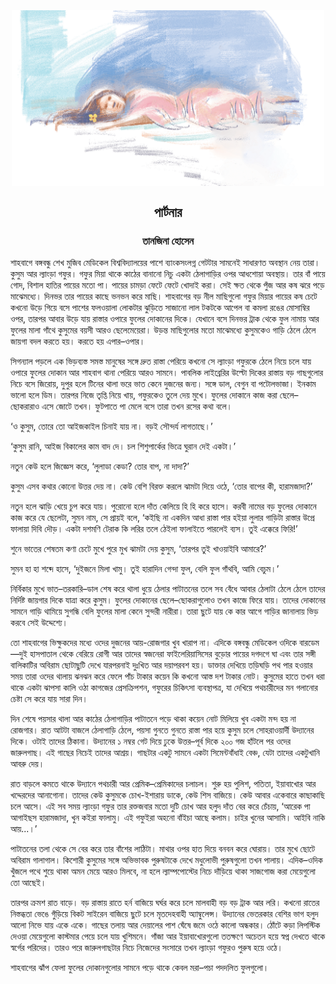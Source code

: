 <div align=center> <img align=center src='../images/prothomalo/পার্টনার@তানজিনা-হোসেন.jpg' width=500px >

<h2 align=center>পার্টনার</h4><h3 align=center>তানজিনা হোসেন</h3></div>

শাহবাগে বঙ্গবন্ধু শেখ মুজিব মেডিকেল বিশ্ববিদ্যালয়ের পাশে ব্যাংকসংলগ্ন গেটটার সামনেই সাধারণত অবস্থান নেয় তারা। কুসুম আর ল্যাংড়া গফুর। গফুর মিয়া থাকে কাঠের বানানো নিচু একটা ঠেলাগাড়ির ওপর আধশোয়া অবস্থায়। তার বাঁ পায়ে গোদ, বিশাল হাতির পায়ের মতো পা। পায়ের চামড়া ফেটে ফেটে খোদাই করা। সেই ক্ষত থেকে পুঁজ আর কষ ঝরে পড়ে মাঝেমধ্যে। দিনভর তার পায়ের কাছে ভনভন করে মাছি। শাহবাগের বড় নীল মাছিগুলো গফুর মিয়ার পায়ের কষ চেটে কখনো উড়ে গিয়ে বসে পাশের ফলওয়ালা লোকটার ঝুড়িতে সাজানো লাল টকটকে আপেল বা কমলা রঙের মোসাম্বির ওপর, তারপর আবার উড়ে যায় রাস্তার ওপারে ফুলের দোকানের দিকে। যেখানে বসে দিনভর ট্রাক থেকে ফুল নামায় আর ফুলের মালা গাঁথে কুসুমের বয়সী আরও ছেলেমেয়েরা। উড়ন্ত মাছিগুলোর মতো মাঝেমধ্যে কুসুমকেও গাড়ি ঠেলে ঠেলে জায়গা বদল করতে হয়। করতে হয় এপার–ওপার।

সিগন্যাল পড়লে এক ভিড়ব্যস্ত সমস্ত মানুষের সঙ্গে দ্রুত রাস্তা পেরিয়ে কখনো সে ল্যাংড়া গফুরকে ঠেলে নিয়ে চলে যায় ওপারে ফুলের দোকান আর শাহবাগ থানা পেরিয়ে আরও সামনে। পাবলিক লাইব্রেরির উল্টো দিকের রাস্তায় বড় গাছগুলোর নিচে বসে জিরোয়, দুপুর হলে টিনের থালা ভরে ভাত কেনে দুজনের জন্য। সঙ্গে ডাল, বেগুন বা পটোলভাজা। ইনকাম ভালো হলে ডিম। তারপর নিজে তৃপ্তি নিয়ে খায়, গফুরকেও তুলে দেয় মুখে। ফুলের দোকানে কাজ করা ছেলে–ছোকরারাও এসে জোটে তখন। ফুটপাতে পা মেলে বসে তারা তখন রসের কথা বলে।

‘ও কুসুম, তোরে তো আইজকাইল চিনাই যায় না। বড়ই সৌন্দর্য লাগতাছে।’

‘কুসুম রানি, আইজ বিকালের কাম বাদ দে। চল শিশুপার্কের ভিত্রে ঘুরান দেই একটা।’

নতুন কেউ হলে জিজ্ঞেস করে, ‘লুলাডা কেডা? তোর বাপ, না দাদা?’

কুসুম এসব কথার কোনো উত্তর দেয় না। কেউ বেশি বিরক্ত করলে ঝামটা দিয়ে ওঠে, ‘তোর বাপের কী, হারামজাদা?’

নতুন হলে ঝাড়ি খেয়ে চুপ করে যায়। পুরোনো হলে দাঁত কেলিয়ে হি হি করে হাসে। করবী নামের বড় ফুলের দোকানে কাজ করে যে ছেলেটা, সুমন নাম, সে প্রায়ই বলে, ‘কইছি না একদিন আধা রাস্তা পার হইয়া লুলার গাড়িটা রাস্তার উপ্রে ফালায়া দিবি দৌড়। একটা দশমণি টেরাক কি লরির তলে ঠেইলা ফালাইতে পারলেই ব্যস। তুই এক্কেরে ফিরি!’

শুনে ভাতের শেষতম কণা চেটে মুখে পুরে মুখ ঝামটা দেয় কুসুম, ‘তারপর তুই খাওয়াইবি আমারে?’

সুমন হা হা শব্দে হাসে, ‘দুইজনে মিলা খামু। তুই হারাদিন গেন্দা ফুল, বেলি ফুল গাঁথবি, আমি বেচুম।’

নির্বিকার মুখে ভাত–তরকারি–ডাল শেষ করে থালা ধুয়ে ঠেলার পাটাতনের তলে সব বেঁধে আবার ঠেলাটা ঠেলে ঠেলে তাদের নির্দিষ্ট জায়গার দিকে যাত্রা করে কুসুম। ফুলের দোকানের ছেলে–ছোকরাগুলোও তখন কাজে ফিরে যায়। তাদের দোকানের সামনে গাড়ি থামিয়ে সুগন্ধি বেলি ফুলের মালা কেনে সুন্দরী নারীরা। তারা ছুটে যায় কে কার আগে গাড়ির জানালায় ভিড় করবে সেই উদ্দেশ্যে।

তো শাহবাগের ভিক্ষুকদের মধ্যে ওদের দুজনের আয়-রোজগার খুব খারাপ না। এদিকে বঙ্গবন্ধু মেডিকেল ওদিকে বারডেম—দুই হাসপাতাল থেকে বেরিয়ে রোগী আর তাদের স্বজনেরা ফাইলেরিয়াসিসের বুড়োর পায়ের দগদগে ঘা এবং তার সঙ্গী বালিকাটির অবিরাম ছোটাছুটি দেখে যারপরনাই দুঃখিত আর দয়াপরবশ হয়। ডাক্তার দেখিয়ে তড়িঘড়ি পথ পার হওয়ার সময় তারা ওদের থালায় ঝনঝন করে ফেলে পাঁচ টাকার কয়েন কি কখনো আস্ত দশ টাকার নোট। কুসুমের হাতে তখন ধরা থাকে একটা ঝাপসা কালি ওঠা কাগজের প্রেসক্রিপশন, গফুরের চিকিৎসা ব্যবস্থাপত্র, যা দেখিয়ে পথচারীদের মন গলানোর চেষ্টা সে করে যায় সারা দিন।

দিন শেষে পয়সার থালা আর কাঠের ঠেলাগাড়ির পাটাতনে পড়ে থাকা কয়েন নোট মিলিয়ে খুব একটা মন্দ হয় না রোজগার। রাত আটটা বাজলে ঠেলাগাড়ি ঠেলে, পয়সা গুনতে গুনতে রাস্তা পার হয়ে কুসুম চলে সোহরাওয়ার্দী উদ্যানের দিকে। ওটাই তাদের ঠিকানা। উদ্যানের ১ নম্বর গেট দিয়ে ঢুকে উত্তর–পূর্ব দিকে ২০০ গজ হাঁটলে পর ওদের জারুলগাছ। এই গাছের নিচেই তাদের আশ্রয়। গাছটার একটু সামনে একটা সিমেন্টবাঁধাই বেঞ্চ, যেটা তাদের একটুখানি আবরু দেয়।

রাত বাড়লে কমতে থাকে উদ্যানে পথচারী আর প্রেমিক–প্রেমিকাদের চলাচল। শুরু হয় পুলিশ, পতিতা, ইয়াবাখোর আর খদ্দেরদের আনাগোনা। তাদের কেউ কুসুমকে চোখ-ইশারায় ডাকে, কেউ শিস বাজিয়ে। কেউ আবার একেবারে কাছাকাছি চলে আসে। এই সব সময় ল্যাংড়া গফুর তার রক্তজবার মতো দুটি চোখ আর হলুদ দাঁত বের করে চেঁচায়, ‘আরেক পা আগাইছস হারামজাদা, খুন কইরা ফালামু। এই গফুইরা অহনো বাঁইচা আছে কলাম। চাইর খুনের আসামি। আইবি নাকি আয়...।’

পাটাতনের তলা থেকে সে বের করে তার বাঁশের লাঠিটা। মাথার ওপর হাত দিয়ে বনবন করে ঘোরায়। তার মুখে ছোটে অবিরাম গালাগাল। কিশোরী কুসুমের সঙ্গে অভিভাবক পুরুষটাকে দেখে মধুলোভী পুরুষগুলো তখন পালায়। এদিক–ওদিক খুঁজলে পথে শুয়ে থাকা অমন মেয়ে আরও মিলবে, না হলে ল্যাম্পপোস্টের নিচে দাঁড়িয়ে থাকা সাজগোজ করা মেয়েগুলো তো আছেই।

তারপর ক্রমশ রাত বাড়ে। বড় রাস্তায় রাতে হর্ন বাজিয়ে ঘর্ঘর করে চলে মালবাহী বড় বড় ট্রাক আর লরি। কখনো রাতের নিস্তব্ধতা ভেঙে গুঁড়িয়ে বিকট সাইরেন বাজিয়ে ছুটে চলে মৃতদেহবাহী অ্যাম্বুলেন্স। উদ্যানের ভেতরকার বেশির ভাগ হলুদ আলো নিভে যায় একে একে। গাছের তলায় আর দেয়ালের পাশ ঘেঁষে জমে ওঠে কালো অন্ধকার। ঠোঁটে কড়া লিপস্টিক দেওয়া মেয়েগুলো কাস্টমার পেয়ে চলে যায় খুশিমনে। গাঁজা আর ইয়াবাখোরগুলো ততক্ষণে অচেতন হয়ে স্বপ্ন দেখতে থাকে স্বর্গের পরিদের। তারও পরে জারুলগাছটার নিচে নিজেদের সংসারে তখন ল্যাংড়া গফুরও পুরুষ হয়ে ওঠে।

শাহবাগের ঝাঁপ ফেলা ফুলের দোকানগুলোর সামনে পড়ে থাকে কেবল মরা–পচা পদদলিত ফুলগুলো।

